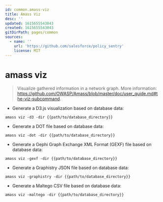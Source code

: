 ```yaml
---
id: common.amass-viz
title: Amass Viz
desc: ''
updated: 1615655543043
created: 1615655543043
gitDirPath: pages/common
sources:
  - name: ''
    url: 'https://github.com/salesforce/policy_sentry'
    license: MIT
---
```

# amass viz

> Visualize gathered information in a network graph.
> More information: <https://github.com/OWASP/Amass/blob/master/doc/user_guide.md#the-viz-subcommand>.

- Generate a D3.js visualization based on database data:

`amass viz -d3 -dir {{path/to/database_directory}}`

- Generate a DOT file based on database data:

`amass viz -dot -dir {{path/to/database_directory}}`

- Generate a Gephi Graph Exchange XML Format (GEXF) file based on database data:

`amass viz -gexf -dir {{path/to/database_directory}}`

- Generate a Graphistry JSON file based on database data:

`amass viz -graphistry -dir {{path/to/database_directory}}`

- Generate a Maltego CSV file based on database data:

`amass viz -maltego -dir {{path/to/database_directory}}`

